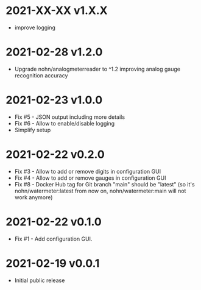# 2021-XX-XX v1.X.X

- improve logging

# 2021-02-28 v1.2.0

- Upgrade nohn/analogmeterreader to ^1.2 improving analog gauge recognition accuracy

# 2021-02-23 v1.0.0

- Fix #5 - JSON output including more details
- Fix #6 - Allow to enable/disable logging
- Simplify setup

# 2021-02-22 v0.2.0

- Fix #3 - Allow to add or remove digits in configuration GUI
- Fix #4 - Allow to add or remove gauges in configuration GUI
- Fix #8 - Docker Hub tag for Git branch "main" should be "latest" (so it's nohn/watermeter:latest from now on, nohn/watermeter:main will not work anymore)

# 2021-02-22 v0.1.0

- Fix #1 - Add configuration GUI.

# 2021-02-19 v0.0.1

- Initial public release